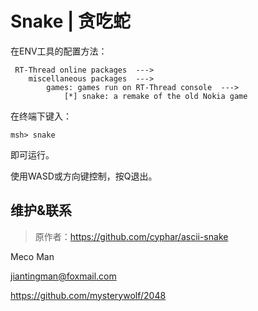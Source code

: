 # Snake | 贪吃蛇 #

在ENV工具的配置方法：

```
 RT-Thread online packages  --->
    miscellaneous packages  --->
        games: games run on RT-Thread console  --->
            [*] snake: a remake of the old Nokia game
```

在终端下键入：

```shell
msh> snake
```

即可运行。



使用WASD或方向键控制，按Q退出。



## 维护&联系

> 原作者：https://github.com/cyphar/ascii-snake
>

Meco Man

jiantingman@foxmail.com

https://github.com/mysterywolf/2048
